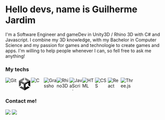 # Hello devs, name is Guilherme Jardim
I'm a Software Engineer and gameDev in Unity3D / Rhino 3D with C# and Javascript. I combine my 3D knowledge, with my Bachelor in Computer Science and my passion for games and technologie to create games and apps. I'm willing to help people whenever I can, so fell free to ask me anything!
   
  ### My techs
 <div style="display: flex; flex-direction: row; align-items: center;">
  <img alt="Git" src="https://cdn.jsdelivr.net/gh/devicons/devicon/icons/git/git-original.svg" width=40 height=40 />
  <img alt="Unity" src="https://github.com/devicons/devicon/blob/v2.15.1/icons/unity/unity-original.svg" width=40 height=40 />
  <img alt="C" src="https://user-images.githubusercontent.com/74430503/178512870-f58e1b32-b738-4949-a566-be513f28d439.png" width=40 height=40 />
  <img alt="Grasshopper" src="https://icon-library.com/images/grasshopper-icon/grasshopper-icon-17.jpg" width=40 height=40 />
  <img alt="Rhino3D" src="https://cdn.icon-icons.com/icons2/3053/PNG/512/rhinoceros_macos_bigsur_icon_189781.png" width=40 height=40 />
  <img alt="JavaScript" src="https://cdn.jsdelivr.net/gh/devicons/devicon/icons/javascript/javascript-original.svg" width=40 height=40 />
  <img alt="HTML" src="https://cdn.jsdelivr.net/gh/devicons/devicon/icons/html5/html5-original.svg" width=40 height=40 />
  <img alt="CSS" src="https://cdn.jsdelivr.net/gh/devicons/devicon/icons/css3/css3-original.svg" width=40 height=40 />
  <img alt="React" src="https://cdn.jsdelivr.net/gh/devicons/devicon/icons/react/react-original.svg" width=40 height=40 />
  <img alt="Three.js" src="https://cdn.jsdelivr.net/gh/devicons/devicon/icons/threejs/threejs-original.svg" width=40 height=40 />
</div>

  
### Contact me!
  <a href="mailto:guilhermelucio@gmail.com"><img src="https://img.shields.io/badge/Gmail-D14836?style=for-the-badge&logo=gmail&logoColor=white" target="_blank"></a> <a href="https://www.linkedin.com/in/guilhermeluciojardim" target="_blank"><img src="https://img.shields.io/badge/-LinkedIn-%230077B5?style=for-the-badge&logo=linkedin&logoColor=white" target="_blank"></a>
